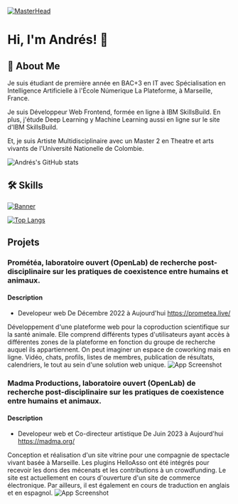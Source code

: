<!--
**andres-montes-zuluaga/andres-montes-zuluaga** is a ✨ _special_ ✨ repository because its `README.md` (this file) appears on your GitHub profile.

Here are some ideas to get you started:

- 🔭 I’m currently working on Prométéa.live and madma.org
- 🌱 I’m currently learning AI with SkilBuilds IBM's site and IT with La Plateforme_ at Marseille, France
- 👯 I’m looking to collaborate on ...
- 🤔 I’m looking for help with ...
- 💬 Ask me about ...
- 📫 How to reach me: ...
- 😄 Pronouns: ...
- ⚡ Fun fact: ...
-->
[![MasterHead](https://res.cloudinary.com/dkjkt0mba/image/upload/f_auto,q_auto/v1/github/odap8itrtlsweom6o6f9)](https://github.com/andres-montes-zuluaga)
# Hi, I'm Andrés! 👋


## 🚀 About Me
Je suis étudiant de première année en BAC+3 en IT avec Spécialisation en Intelligence Artificielle à l'École Númerique La Plateforme, à Marseille, France.

Je suis Développeur Web Frontend, formée en ligne à IBM SkillsBuild. En plus, j'étude Deep Learning y Machine Learning aussi en ligne sur le site d'IBM SkillsBuild.

Et, je suis Artiste Multidisciplinaire avec un Master 2 en Theatre et arts vivants de l'Université Nationelle de Colombie.

![Andrés's GitHub stats](https://github-readme-stats.vercel.app/api?username=andres-montes-zuluaga&show_icons=true&theme=radical)

## 🛠 Skills
[![Banner](https://res.cloudinary.com/dkjkt0mba/image/upload/v1731943344/github/oqmv9l18gzawk2vx86xa.png)](https://github.com/andres-montes-zuluaga)

[![Top Langs](https://github-readme-stats.vercel.app/api/top-langs/?username=andres-montes-zuluaga&layout=compact)](https://github.com/anuraghazra/github-readme-stats)


## Projets

### Prométéa, laboratoire ouvert (OpenLab) de recherche post-disciplinaire sur les pratiques de coexistence entre humains et animaux.

#### Description
- Developeur web
De Décembre 2022 à Aujourd'hui
https://prometea.live/

Développement d'une plateforme web pour la coproduction scientifique sur la santé animale. Elle comprend différents types d'utilisateurs ayant accès à différentes zones de la plateforme en fonction du groupe de recherche auquel ils appartiennent. On peut imaginer un espace de coworking mais en ligne. Vidéo, chats, profils, listes de membres, publication de résultats, calendriers, le tout au sein d'une solution web unique.
![App Screenshot](https://res.cloudinary.com/dkjkt0mba/image/upload/f_auto,q_auto/v1/github/o2g3ffi8pp3scuhaxzaq)

### Madma Productions, laboratoire ouvert (OpenLab) de recherche post-disciplinaire sur les pratiques de coexistence entre humains et animaux.

#### Description
- Developeur web et Co-directeur artistique
De Juin 2023 à Aujourd'hui
https://madma.org/

Conception et réalisation d'un site vitrine pour une compagnie de spectacle vivant basée à Marseille.
Les plugins HelloAsso ont été intégrés pour recevoir les dons des mécenats et les contributions à un crowdfunding.
Le site est actuellement en cours d'ouverture d'un site de commerce électronique. Par ailleurs, il est également en cours de traduction en anglais et en espagnol.
![App Screenshot](https://res.cloudinary.com/dkjkt0mba/image/upload/f_auto,q_auto/v1/github/ghjhpohnphh74rfap1dx)

